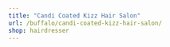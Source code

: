 ```yaml
---
title: "Candi Coated Kizz Hair Salon"
url: /buffalo/candi-coated-kizz-hair-salon/
shop: hairdresser
---
```

